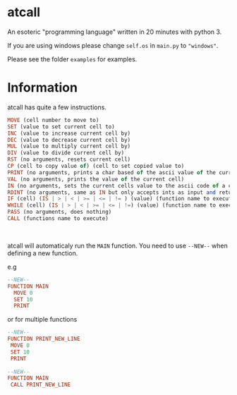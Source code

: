 # atcall
An esoteric "programming language" written in 20 minutes with python 3. <br>

If you are using windows please change `self.os` in `main.py` to `"windows"`. <br>

Please see the folder `examples` for examples. <br>

<h1> Information </h1>
atcall has quite a few instructions. <br>

```hs
MOVE (cell number to move to)
SET (value to set current cell to)
INC (value to increase current cell by)
DEC (value to decrease current cell by)
MUL (value to multiply current cell by)
DIV (value to divide current cell by)
RST (no arguments, resets current cell)
CP (cell to copy value of) (cell to set copied value to)
PRINT (no arguments, prints a char based of the ascii value of the current cell)
VAL (no arguments, prints the value of the current cell)
IN (no arguments, sets the current cells value to the ascii code of a character of input from the user)
RDINT (no arguments, same as IN but only accepts ints as input and returns the actual integer instead of its ascii code)
IF (cell) (IS | > | < | >= | <= | != ) (value) (function name to execute if) (function name to execute else)
WHILE (cell) (IS | > | < | >= | <= | !=) (value) (function name to execute)
PASS (no arguments, does nothing)
CALL (functions name to execute)
```
<br>

atcall will automaticaly run the `MAIN` function. You need to use `--NEW--` when defining a new function. <br>

e.g

```hs
--NEW--
FUNCTION MAIN
  MOVE 0
  SET 10
  PRINT
 ```
 
 or for multiple functions<br>
 ```hs
 --NEW--
 FUNCTION PRINT_NEW_LINE
  MOVE 0
  SET 10
  PRINT
  
--NEW--
FUNCTION MAIN
  CALL PRINT_NEW_LINE
 ```
 

